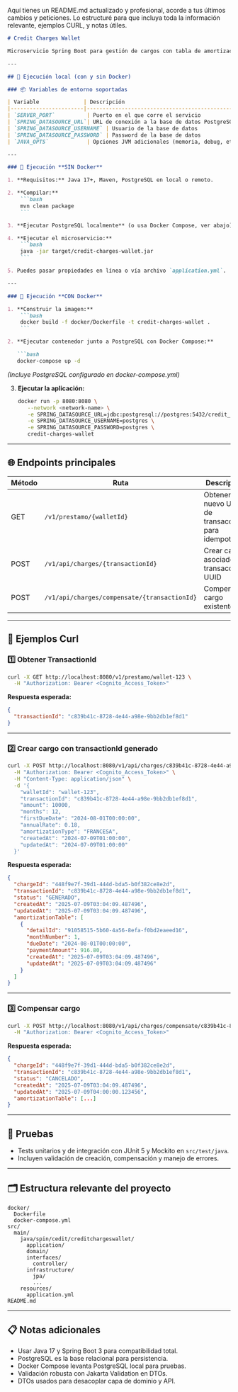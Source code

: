 Aquí tienes un README.md actualizado y profesional, acorde a tus últimos cambios y peticiones. Lo estructuré para que incluya toda la información relevante, ejemplos CURL, y notas útiles.

````markdown
# Credit Charges Wallet

Microservicio Spring Boot para gestión de cargos con tabla de amortización, usando PostgreSQL y DTOs para comunicación.

---

## 🚀 Ejecución local (con y sin Docker)

### 📦 Variables de entorno soportadas

| Variable              | Descripción                                              | Valor por defecto             |
|-----------------------|---------------------------------------------------------|------------------------------|
| `SERVER_PORT`          | Puerto en el que corre el servicio                       | 8080                         |
| `SPRING_DATASOURCE_URL`| URL de conexión a la base de datos PostgreSQL           | jdbc:postgresql://localhost:5432/credit_charges |
| `SPRING_DATASOURCE_USERNAME` | Usuario de la base de datos                         | postgres                     |
| `SPRING_DATASOURCE_PASSWORD` | Password de la base de datos                         | postgres                     |
| `JAVA_OPTS`            | Opciones JVM adicionales (memoria, debug, etc.)          | *(vacío)*                    |

---

### 🚦 Ejecución **SIN Docker**

1. **Requisitos:** Java 17+, Maven, PostgreSQL en local o remoto.

2. **Compilar:**
    ```bash
    mvn clean package
    ```

3. **Ejecutar PostgreSQL localmente** (o usa Docker Compose, ver abajo).

4. **Ejecutar el microservicio:**
    ```bash
    java -jar target/credit-charges-wallet.jar
    ```

5. Puedes pasar propiedades en línea o vía archivo `application.yml`.

---

### 🚦 Ejecución **CON Docker**

1. **Construir la imagen:**
    ```bash
    docker build -f docker/Dockerfile -t credit-charges-wallet .
    ```

2. **Ejecutar contenedor junto a PostgreSQL con Docker Compose:**

   ```bash
   docker-compose up -d
````

*(Incluye PostgreSQL configurado en docker-compose.yml)*

3. **Ejecutar la aplicación:**

   ```bash
   docker run -p 8080:8080 \
      --network <network-name> \
      -e SPRING_DATASOURCE_URL=jdbc:postgresql://postgres:5432/credit_charges \
      -e SPRING_DATASOURCE_USERNAME=postgres \
      -e SPRING_DATASOURCE_PASSWORD=postgres \
      credit-charges-wallet
   ```

---

## 🌐 Endpoints principales

| Método | Ruta                                         | Descripción                                         |
| ------ | -------------------------------------------- | --------------------------------------------------- |
| GET    | `/v1/prestamo/{walletId}`                    | Obtener nuevo UUID de transacción para idempotencia |
| POST   | `/v1/api/charges/{transactionId}`            | Crear cargo asociado a transacción UUID             |
| POST   | `/v1/api/charges/compensate/{transactionId}` | Compensar cargo existente                           |

---

## 🧾 Ejemplos Curl

### 1️⃣ Obtener TransactionId

```bash
curl -X GET http://localhost:8080/v1/prestamo/wallet-123 \
  -H "Authorization: Bearer <Cognito_Access_Token>"
```

**Respuesta esperada:**

```json
{
  "transactionId": "c839b41c-8728-4e44-a98e-9bb2db1ef8d1"
}
```

---

### 2️⃣ Crear cargo con transactionId generado

```bash
curl -X POST http://localhost:8080/v1/api/charges/c839b41c-8728-4e44-a98e-9bb2db1ef8d1 \
  -H "Authorization: Bearer <Cognito_Access_Token>" \
  -H "Content-Type: application/json" \
  -d '{
    "walletId": "wallet-123",
    "transactionId": "c839b41c-8728-4e44-a98e-9bb2db1ef8d1",
    "amount": 10000,
    "months": 12,
    "firstDueDate": "2024-08-01T00:00:00",
    "annualRate": 0.18,
    "amortizationType": "FRANCESA",
    "createdAt": "2024-07-09T01:00:00",
    "updatedAt": "2024-07-09T01:00:00"
  }'
```

**Respuesta esperada:**

```json
{
  "chargeId": "448f9e7f-39d1-444d-bda5-b0f382ce8e2d",
  "transactionId": "c839b41c-8728-4e44-a98e-9bb2db1ef8d1",
  "status": "GENERADO",
  "createdAt": "2025-07-09T03:04:09.487496",
  "updatedAt": "2025-07-09T03:04:09.487496",
  "amortizationTable": [
    {
      "detailId": "91058515-5b60-4a56-8efa-f0bd2eaeed16",
      "monthNumber": 1,
      "dueDate": "2024-08-01T00:00:00",
      "paymentAmount": 916.80,
      "createdAt": "2025-07-09T03:04:09.487496",
      "updatedAt": "2025-07-09T03:04:09.487496"
    }
  ]
}
```

---

### 3️⃣ Compensar cargo

```bash
curl -X POST http://localhost:8080/v1/api/charges/compensate/c839b41c-8728-4e44-a98e-9bb2db1ef8d1 \
  -H "Authorization: Bearer <Cognito_Access_Token>"
```

**Respuesta esperada:**

```json
{
  "chargeId": "448f9e7f-39d1-444d-bda5-b0f382ce8e2d",
  "transactionId": "c839b41c-8728-4e44-a98e-9bb2db1ef8d1",
  "status": "CANCELADO",
  "createdAt": "2025-07-09T03:04:09.487496",
  "updatedAt": "2025-07-09T04:00:00.123456",
  "amortizationTable": [...]
}
```

---

## 🧪 Pruebas

* Tests unitarios y de integración con JUnit 5 y Mockito en `src/test/java`.
* Incluyen validación de creación, compensación y manejo de errores.

---

## 🗂 Estructura relevante del proyecto

```
docker/
  Dockerfile
  docker-compose.yml
src/
  main/
    java/spin/cedit/creditchargeswallet/
      application/
      domain/
      interfaces/
        controller/
      infrastructure/
        jpa/
        ...
    resources/
      application.yml
README.md
```

---

## 📋 Notas adicionales

* Usar Java 17 y Spring Boot 3 para compatibilidad total.
* PostgreSQL es la base relacional para persistencia.
* Docker Compose levanta PostgreSQL local para pruebas.
* Validación robusta con Jakarta Validation en DTOs.
* DTOs usados para desacoplar capa de dominio y API.


